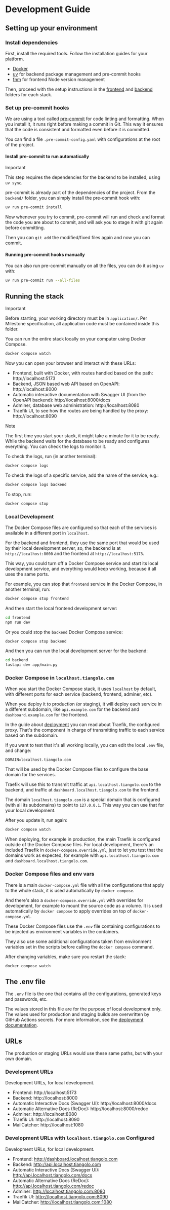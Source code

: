 # Development Guide

## Setting up your environment

### Install dependencies

First, install the required tools. Follow the installation guides for your platform.
* [Docker](https://www.docker.com/)
* [uv](https://docs.astral.sh/uv/) for backend package management and pre-commit hooks
* [fnm](https://github.com/Schniz/fnm) for frontend Node version management

Then, proceed with the setup instructions in the [frontend](./application/frontend/README.md) and [backend](./application/backend/README.md) folders for each stack.

### Set up pre-commit hooks

We are using a tool called [pre-commit](https://pre-commit.com/) for code linting and formatting. When you install it, it runs right before making a commit in Git. This way it ensures that the code is consistent and formatted even before it is committed.

You can find a file `.pre-commit-config.yaml` with configurations at the root of the project.

#### Install pre-commit to run automatically

> [!IMPORTANT]
> This step requires the dependencies for the backend to be installed, using `uv sync`.

pre-commit is already part of the dependencies of the project. From the `backend/` folder, you can simply install the pre-commit hook with:

```bash
uv run pre-commit install
```

Now whenever you try to commit, pre-commit will run and check and format the code you are about to commit, and will ask you to stage it with git again before committing.

Then you can `git add` the modified/fixed files again and now you can commit.

#### Running pre-commit hooks manually

You can also run pre-commit manually on all the files, you can do it using `uv` with:

```bash
uv run pre-commit run --all-files
```
<!--
```
check for added large files..............................................Passed
check toml...............................................................Passed
check yaml...............................................................Passed
ruff.....................................................................Passed
ruff-format..............................................................Passed
eslint...................................................................Passed
prettier.................................................................Passed
```
-->

## Running the stack

> [!IMPORTANT]
> Before starting, your working directory must be in `application/`. Per Milestone specification, all application code must be contained inside this folder.

You can run the entire stack locally on your computer using Docker Compose.

```bash
docker compose watch
```

Now you can open your browser and interact with these URLs:

* Frontend, built with Docker, with routes handled based on the path: http://localhost:5173
* Backend, JSON based web API based on OpenAPI: http://localhost:8000
* Automatic interactive documentation with Swagger UI (from the OpenAPI backend): http://localhost:8000/docs
* Adminer, database web administration: http://localhost:8080
* Traefik UI, to see how the routes are being handled by the proxy: http://localhost:8090

> [!NOTE]
> The first time you start your stack, it might take a minute for it to be ready. While the backend waits for the database to be ready and configures everything. You can check the logs to monitor it.

To check the logs, run (in another terminal):

```bash
docker compose logs
```

To check the logs of a specific service, add the name of the service, e.g.:

```bash
docker compose logs backend
```

To stop, run:

```bash
docker compose stop
```

### Local Development

The Docker Compose files are configured so that each of the services is available in a different port in `localhost`.

For the backend and frontend, they use the same port that would be used by their local development server, so, the backend is at `http://localhost:8000` and the frontend at `http://localhost:5173`.

This way, you could turn off a Docker Compose service and start its local development service, and everything would keep working, because it all uses the same ports.

For example, you can stop that `frontend` service in the Docker Compose, in another terminal, run:

```bash
docker compose stop frontend
```

And then start the local frontend development server:

```bash
cd frontend
npm run dev
```

Or you could stop the `backend` Docker Compose service:

```bash
docker compose stop backend
```

And then you can run the local development server for the backend:

```bash
cd backend
fastapi dev app/main.py
```

### Docker Compose in `localhost.tiangolo.com`

When you start the Docker Compose stack, it uses `localhost` by default, with different ports for each service (backend, frontend, adminer, etc).

When you deploy it to production (or staging), it will deploy each service in a different subdomain, like `api.example.com` for the backend and `dashboard.example.com` for the frontend.

In the guide about [deployment](deployment.md) you can read about Traefik, the configured proxy. That's the component in charge of transmitting traffic to each service based on the subdomain.

If you want to test that it's all working locally, you can edit the local `.env` file, and change:

```dotenv
DOMAIN=localhost.tiangolo.com
```

That will be used by the Docker Compose files to configure the base domain for the services.

Traefik will use this to transmit traffic at `api.localhost.tiangolo.com` to the backend, and traffic at `dashboard.localhost.tiangolo.com` to the frontend.

The domain `localhost.tiangolo.com` is a special domain that is configured (with all its subdomains) to point to `127.0.0.1`. This way you can use that for your local development.

After you update it, run again:

```bash
docker compose watch
```

When deploying, for example in production, the main Traefik is configured outside of the Docker Compose files. For local development, there's an included Traefik in `docker-compose.override.yml`, just to let you test that the domains work as expected, for example with `api.localhost.tiangolo.com` and `dashboard.localhost.tiangolo.com`.

### Docker Compose files and env vars

There is a main `docker-compose.yml` file with all the configurations that apply to the whole stack, it is used automatically by `docker compose`.

And there's also a `docker-compose.override.yml` with overrides for development, for example to mount the source code as a volume. It is used automatically by `docker compose` to apply overrides on top of `docker-compose.yml`.

These Docker Compose files use the `.env` file containing configurations to be injected as environment variables in the containers.

They also use some additional configurations taken from environment variables set in the scripts before calling the `docker compose` command.

After changing variables, make sure you restart the stack:

```bash
docker compose watch
```

## The .env file

The `.env` file is the one that contains all the configurations, generated keys and passwords, etc.

The values stored in this file are for the purpose of local development only. The values used for production and staging builds are overwritten by GitHub Actions secrets. For more information, see the [deployment documentation](./deployment.md).

## URLs

The production or staging URLs would use these same paths, but with your own domain.

### Development URLs

Development URLs, for local development.
* Frontend: http://localhost:5173
* Backend: http://localhost:8000
* Automatic Interactive Docs (Swagger UI): http://localhost:8000/docs
* Automatic Alternative Docs (ReDoc): http://localhost:8000/redoc
* Adminer: http://localhost:8080
* Traefik UI: http://localhost:8090
* MailCatcher: http://localhost:1080

### Development URLs with `localhost.tiangolo.com` Configured
Development URLs, for local development.
* Frontend: http://dashboard.localhost.tiangolo.com
* Backend: http://api.localhost.tiangolo.com
* Automatic Interactive Docs (Swagger UI): http://api.localhost.tiangolo.com/docs
* Automatic Alternative Docs (ReDoc): http://api.localhost.tiangolo.com/redoc
* Adminer: http://localhost.tiangolo.com:8080
* Traefik UI: http://localhost.tiangolo.com:8090
* MailCatcher: http://localhost.tiangolo.com:1080
